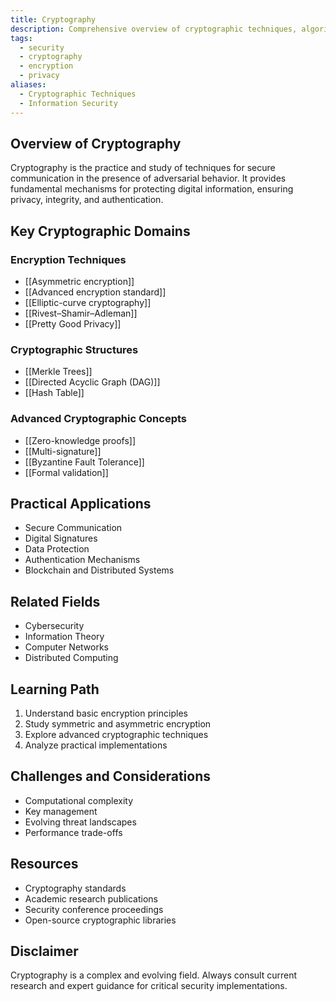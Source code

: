 ```yaml
---
title: Cryptography
description: Comprehensive overview of cryptographic techniques, algorithms, and principles in computer security
tags:
  - security
  - cryptography
  - encryption
  - privacy
aliases:
  - Cryptographic Techniques
  - Information Security
---
```


## Overview of Cryptography

Cryptography is the practice and study of techniques for secure communication in the presence of adversarial behavior. It provides fundamental mechanisms for protecting digital information, ensuring privacy, integrity, and authentication.

## Key Cryptographic Domains

### Encryption Techniques

- [[Asymmetric encryption]]
- [[Advanced encryption standard]]
- [[Elliptic-curve cryptography]]
- [[Rivest–Shamir–Adleman]]
- [[Pretty Good Privacy]]

### Cryptographic Structures

- [[Merkle Trees]]
- [[Directed Acyclic Graph (DAG)]]
- [[Hash Table]]

### Advanced Cryptographic Concepts

- [[Zero-knowledge proofs]]
- [[Multi-signature]]
- [[Byzantine Fault Tolerance]]
- [[Formal validation]]

## Practical Applications

- Secure Communication
- Digital Signatures
- Data Protection
- Authentication Mechanisms
- Blockchain and Distributed Systems

## Related Fields

- Cybersecurity
- Information Theory
- Computer Networks
- Distributed Computing

## Learning Path

1. Understand basic encryption principles
2. Study symmetric and asymmetric encryption
3. Explore advanced cryptographic techniques
4. Analyze practical implementations

## Challenges and Considerations

- Computational complexity
- Key management
- Evolving threat landscapes
- Performance trade-offs

## Resources

- Cryptography standards
- Academic research publications
- Security conference proceedings
- Open-source cryptographic libraries

## Disclaimer

Cryptography is a complex and evolving field. Always consult current research and expert guidance for critical security implementations.

